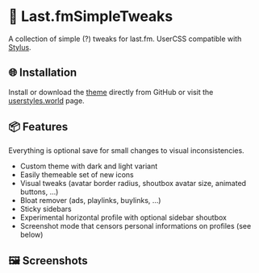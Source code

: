 # 🎨 Last.fmSimpleTweaks
A collection of simple (?) tweaks for last.fm.
UserCSS compatible with [Stylus](https://github.com/openstyles/stylus).

## 🌐 Installation
Install or download the [theme](https://raw.githubusercontent.com/924e50c0/Last.fmSimpleTweaks/refs/heads/main/lastfm-simple-tweaks.user.css) directly from GitHub or visit the [userstyles.world](https://userstyles.world/style/22311) page.

## 📦 Features
Everything is optional save for small changes to visual inconsistencies.

- Custom theme with dark and light variant
- Easily themeable set of new icons
- Visual tweaks (avatar border radius, shoutbox avatar size, animated buttons, …)
- Bloat remover (ads, playlinks, buylinks, …)
- Sticky sidebars
- Experimental horizontal profile with optional sidebar shoutbox
- Screenshot mode that censors personal informations on profiles (see below)

## 🖼️ Screenshots
